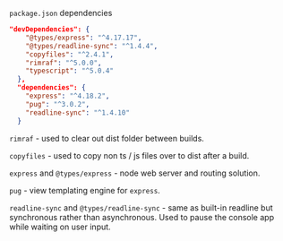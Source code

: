 `package.json` dependencies

```json
"devDependencies": {
    "@types/express": "^4.17.17",
    "@types/readline-sync": "^1.4.4",
    "copyfiles": "^2.4.1",
    "rimraf": "^5.0.0",
    "typescript": "^5.0.4"
  },
  "dependencies": {
    "express": "^4.18.2",
    "pug": "^3.0.2",
    "readline-sync": "^1.4.10"
  }
```

`rimraf` - used to clear out dist folder between builds.

`copyfiles` - used to copy non ts / js files over to dist after a build.

`express` and `@types/express` - node web server and routing solution.

`pug` - view templating engine for `express`.

`readline-sync` and `@types/readline-sync` - same as built-in readline but synchronous rather than asynchronous. Used to pause the console app while waiting on user input.